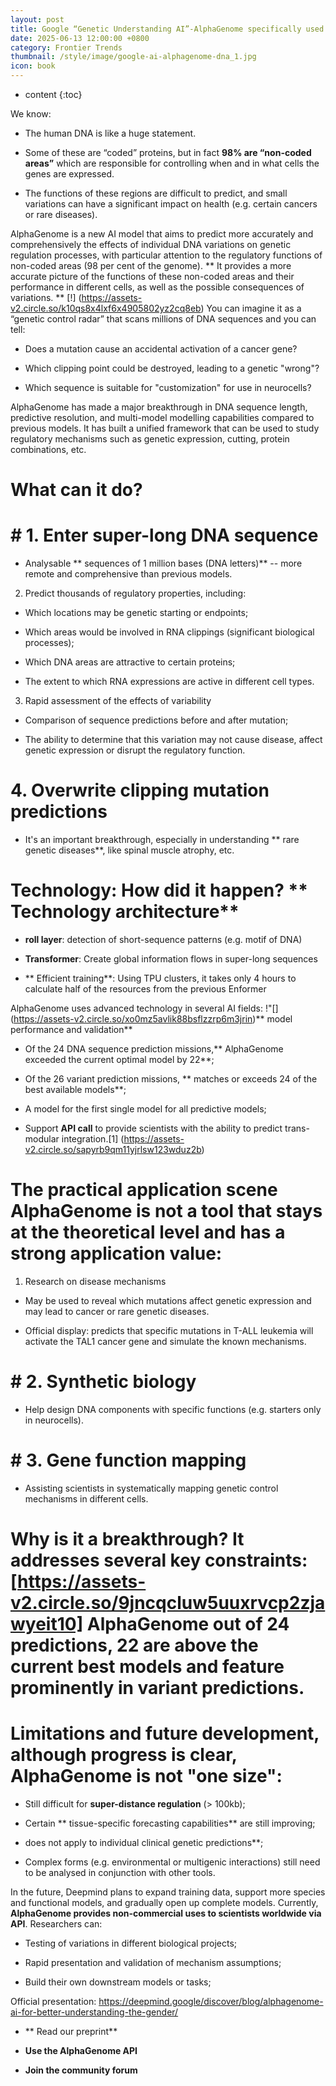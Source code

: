 ```yaml
---
layout: post
title: Google “Genetic Understanding AI”-AlphaGenome specifically used to predict the effects of mutations in DNA on genetic regulation.
date: 2025-06-13 12:00:00 +0800
category: Frontier Trends
thumbnail: /style/image/google-ai-alphagenome-dna_1.jpg
icon: book
---
```

* content
{:toc}

We know:

- The human DNA is like a huge statement.

- Some of these are “coded” proteins, but in fact **98% are “non-coded areas”** which are responsible for controlling when and in what cells the genes are expressed.

- The functions of these regions are difficult to predict, and small variations can have a significant impact on health (e.g. certain cancers or rare diseases).

AlphaGenome is a new AI model that aims to predict more accurately and comprehensively the effects of individual DNA variations on genetic regulation processes, with particular attention to the regulatory functions of non-coded areas (98 per cent of the genome). ** It provides a more accurate picture of the functions of these non-coded areas and their performance in different cells, as well as the possible consequences of variations. ** [!] (https://assets-v2.circle.so/k10qs8x4lxf6x4905802yz2cq8eb) You can imagine it as a “genetic control radar” that scans millions of DNA sequences and you can tell:

- Does a mutation cause an accidental activation of a cancer gene?

- Which clipping point could be destroyed, leading to a genetic "wrong"?

- Which sequence is suitable for "customization" for use in neurocells?

AlphaGenome has made a major breakthrough in DNA sequence length, predictive resolution, and multi-model modelling capabilities compared to previous models. It has built a unified framework that can be used to study regulatory mechanisms such as genetic expression, cutting, protein combinations, etc.

# What can it do?

# #  1. Enter super-long DNA sequence

- Analysable ** sequences of 1 million bases (DNA letters)** -- more remote and comprehensive than previous models.

2. Predict thousands of regulatory properties, including:

- Which locations may be genetic starting or endpoints;

- Which areas would be involved in RNA clippings (significant biological processes);

- Which DNA areas are attractive to certain proteins;

- The extent to which RNA expressions are active in different cell types.

3. Rapid assessment of the effects of variability

- Comparison of sequence predictions before and after mutation;

- The ability to determine that this variation may not cause disease, affect genetic expression or disrupt the regulatory function.

# 4. Overwrite clipping mutation predictions

- It's an important breakthrough, especially in understanding ** rare genetic diseases**, like spinal muscle atrophy, etc.

# Technology: How did it happen? ** Technology architecture**

- **roll layer**: detection of short-sequence patterns (e.g. motif of DNA)

- **Transformer**: Create global information flows in super-long sequences

- ** Efficient training**: Using TPU clusters, it takes only 4 hours to calculate half of the resources from the previous Enformer

AlphaGenome uses advanced technology in several AI fields: !"[] (https://assets-v2.circle.so/xo0mz5avlik88bsflzzrp6m3jrin)** model performance and validation**

- Of the 24 DNA sequence prediction missions,** AlphaGenome exceeded the current optimal model by 22**;

- Of the 26 variant prediction missions, ** matches or exceeds 24 of the best available models**;

- A model for the first single model for all predictive models;

- Support **API call** to provide scientists with the ability to predict trans-modular integration.[1] (https://assets-v2.circle.so/sapyrb9qm11yjrlsw123wduz2b)

# The practical application scene AlphaGenome is not a tool that stays at the theoretical level and has a strong application value:

1. Research on disease mechanisms

- May be used to reveal which mutations affect genetic expression and may lead to cancer or rare genetic diseases.

- Official display: predicts that specific mutations in T-ALL leukemia will activate the TAL1 cancer gene and simulate the known mechanisms.

# #  2. Synthetic biology

- Help design DNA components with specific functions (e.g. starters only in neurocells).

# #  3. Gene function mapping

- Assisting scientists in systematically mapping genetic control mechanisms in different cells.

# Why is it a breakthrough? It addresses several key constraints: [https://assets-v2.circle.so/9jncqcluw5uuxrvcp2zjawyeit10] AlphaGenome out of 24 predictions, 22 are above the current best models and feature prominently in variant predictions.

# Limitations and future development, although progress is clear, AlphaGenome is not "one size":

- Still difficult for **super-distance regulation** (> 100kb);

- Certain ** tissue-specific forecasting capabilities** are still improving;

-  does not apply to individual clinical genetic predictions**;

- Complex forms (e.g. environmental or multigenic interactions) still need to be analysed in conjunction with other tools.

In the future, Deepmind plans to expand training data, support more species and functional models, and gradually open up complete models. Currently, **AlphaGenome provides non-commercial uses to scientists worldwide via API**. Researchers can:

- Testing of variations in different biological projects;

- Rapid presentation and validation of mechanism assumptions;

- Build their own downstream models or tasks;

Official presentation: https://deepmind.google/discover/blog/alphagenome-ai-for-better-understanding-the-gender/

- ** Read our preprint**

- **Use the AlphaGenome API**

- **Join the community forum**

